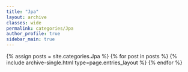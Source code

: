 ```yaml
---
title: "Jpa"
layout: archive
classes: wide
permalink: categories/Jpa
author_profile: true
sidebar_main: true
---
```



{% assign posts = site.categories.Jpa %}
{% for post in posts %} {% include archive-single.html type=page.entries_layout %} {% endfor %}
